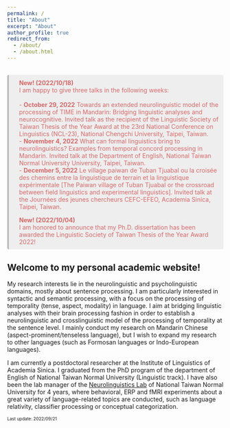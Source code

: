 ```yaml
---
permalink: /
title: "About"
excerpt: "About"
author_profile: true
redirect_from: 
  - /about/
  - /about.html
---
```


<br>
<div style='background-color:#eeeeee; color: #e06666; border-left: solid #bcbcbc 4px; border-radius: 4px; padding:0.7em;'>
<div style='margin-left:1em;'><b>New! (2022/10/18)</b><br>I am happy to give three talks in the following weeks:<br>
<br>- <b>October 29, 2022</b> Towards an extended neurolinguistic model of the processing of TIME in Mandarin: Bridging linguistic analyses and neurocognitive. Invited talk as the recipient of the Linguistic Society of Taiwan Thesis of the Year Award at the 23rd National Conference on Linguistics (NCL-23), National Chengchi University, Taipei, Taiwan.
<br>- <b>November 4, 2022</b> What can formal linguistics bring to neurolinguistics? Examples from temporal concord processing in Mandarin. Invited talk at the Department of English, National Taiwan Normal University University, Taipei, Taiwan.
<br>- <b>December 5, 2022</b> Le village paiwan de Tuban Tjuabal ou la croisée des chemins entre la linguistique de terrain et la linguistique expérimentale [The Paiwan village of Tuban Tjuabal or the crossroad between field linguistics and experimental linguistics]. Invited talk at the Journées des jeunes chercheurs CEFC-EFEO, Academia Sinica, Taipei, Taiwan.
</div>
<div style='margin-left:1em;margin-top:1em'><b>New! (2022/10/04)</b><br>I am honored to announce that my Ph.D. dissertation has been awarded the Linguistic Society of Taiwan Thesis of the Year Award 2022!
</div>
</div>

## Welcome to my personal academic website!

My research interests lie in the neurolinguistic and psycholinguistic domains, mostly about sentence processing. I am particularly interested in syntactic and semantic processing, with a focus on the processing of temporality (tense, aspect, modality) in language. I aim at bridging linguistic analyses with their brain processing fashion in order to establish a neurolinguistic and crosslinguistic model of the processing of temporality at the sentence level. I mainly conduct my research on Mandarin Chinese (aspect-prominent/tenseless language), but I wish to expand my research to other languages (such as Formosan languages or Indo-European languages). 

I am currently a postdoctoral researcher at the Institute of Linguistics of Academia Sinica. I graduated from the PhD program of the department of English of National Taiwan Normal University (Linguistic track). I have also been the lab manager of the [Neurolinguistics Lab](https://neurolinguisticslabntnu.wordpress.com/) of National Taiwan Normal University for 4 years, where behavioral, ERP and fMRI experiments about a great variety of language-related topics are conducted, such as language relativity, classifier processing or conceptual categorization.

<font size="1">Last update: 2022/09/21</font>
